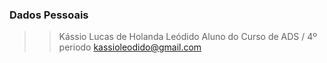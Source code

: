 
### Dados Pessoais
>> Kássio Lucas de Holanda Leódido
>> Aluno do Curso de ADS / 4º periodo
>> kassioleodido@gmail.com

